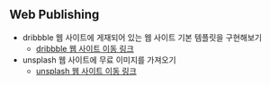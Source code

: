 ## Web Publishing
- dribbble 웹 사이트에 게재되어 있는 웹 사이트 기본 템플릿을 구현해보기
  - <a href="https://dribbble.com">dribbble 웹 사이트 이동 링크</a>
- unsplash 웹 사이트에 무료 이미지를 가져오기
  - <a href="https://unsplash.com">unsplash 웹 사이트 이동 링크</a>
